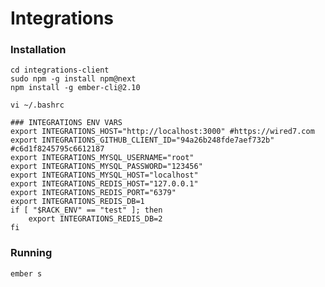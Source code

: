 # Integrations


### Installation
    
    cd integrations-client
    sudo npm -g install npm@next
    npm install -g ember-cli@2.10

    vi ~/.bashrc
    
    ### INTEGRATIONS ENV VARS
    export INTEGRATIONS_HOST="http://localhost:3000" #https://wired7.com
    export INTEGRATIONS_GITHUB_CLIENT_ID="94a26b248fde7aef732b" #c6d1f8245795c6612187 
    export INTEGRATIONS_MYSQL_USERNAME="root"
    export INTEGRATIONS_MYSQL_PASSWORD="123456"
    export INTEGRATIONS_MYSQL_HOST="localhost"
    export INTEGRATIONS_REDIS_HOST="127.0.0.1"
    export INTEGRATIONS_REDIS_PORT="6379"
    export INTEGRATIONS_REDIS_DB=1
    if [ "$RACK_ENV" == "test" ]; then
        export INTEGRATIONS_REDIS_DB=2
    fi

### Running

    ember s
